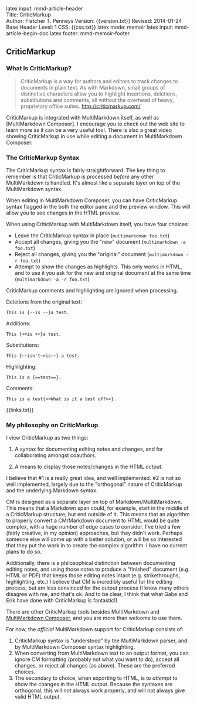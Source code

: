 latex input:	mmd-article-header  
Title:	CriticMarkup  
Author:	Fletcher T. Penneys
Version:	{{version.txt}}
Revised:	2014-01-24 
Base Header Level:	1
CSS:	{{css.txt}}
latex mode:	memoir
latex input:	mmd-article-begin-doc
latex footer:	mmd-memoir-footer

## CriticMarkup ##

### What Is CriticMarkup? ###

> CriticMarkup is a way for authors and editors to track changes to documents in plain text. As with Markdown, small groups of distinctive characters allow you to highlight insertions, deletions, substitutions and comments, all without the overhead of heavy, proprietary office suites. <http://criticmarkup.com/>

CriticMarkup is integrated with MultiMarkdown itself, as well as [MultiMarkdown Composer].  I encourage you to check out the web site to learn more as it can be a very useful tool.  There is also a great video showing CriticMarkup in use while editing a document in MultiMarkdown Composer.

### The CriticMarkup Syntax ###

The CriticMarkup syntax is fairly straightforward.  The key thing to remember is that CriticMarkup is processed *before* any other MultiMarkdown is handled.  It's almost like a separate layer on top of the MultiMarkdown syntax.

When editing in MultiMarkdown Composer, you can have CriticMarkup syntax flagged in the both the editor pane and the preview window.  This will allow you to see changes in the HTML preview.

When using CriticMarkup with MultiMarkdown itself, you have four choices:

* Leave the CriticMarkup syntax in place (`multimarkdown foo.txt`)
* Accept all changes, giving you the "new" document (`multimarkdown -a foo.txt`)
* Reject all changes, giving you the "original" document (`multimarkdown -r foo.txt`)
* Attempt to show the changes as highlights.  This only works in HTML, and to use it you ask for the new and original document at the same time (`multimarkdown -a -r foo.txt`)

CriticMarkup comments and highlighting are ignored when processing.

Deletions from the original text:

	This is {--is --}a test.

Additions:

	This {++is ++}a test.

Substitutions:

	This {~~isn't~>is~~} a test.

Highlighting:

	This is a {==test==}.

Comments:

	This is a test{>>What is it a test of?<<}.

{{links.txt}}


### My philosophy on CriticMarkup

I view CriticMarkup as two things:

1. A syntax for documenting editing notes and changes, and for collaborating amongst coauthors.

2. A means to display those notes/changes in the HTML output.

I believe that #1 is a really great idea, and well implemented.  #2 is not so well implemented, largely due to the "orthogonal" nature of CriticMarkup and the underlying Markdown syntax.

CM is designed as a separate layer on top of Markdown/MultiMarkdown.  This means that a Markdown span could, for example, start in the middle of a CriticMarkup structure, but end outside of it.  This means that an algorithm to properly convert a CM/Markdown document to HTML would be quite complex, with a huge number of edge cases to consider.  I've tried a few (fairly creative, in my opinion) approaches, but they didn't work.  Perhaps someone else will come up with a better solution, or will be so interested that they put the work in to create the complex algorithm.  I have no current plans to do so.

Additionally, there is a philosophical distinction between documenting editing notes, and using those notes to produce a "finished" document (e.g. HTML or PDF) that keeps those editing notes intact (e.g. strikethroughs, highlighting, etc.)  I believe that CM is incredibly useful for the editing process, but am less convinced for the output process (I know many others disagree with me, and that's ok.  And to be clear, I think that what Gabe and Erik have done with CriticMarkup is fantastic!)

There are other CriticMarkup tools besides MultiMarkdown and [MultiMarkdown Composer](http://multimarkdown.com/), and you are more than welcome to use them.

For now, the *official* MultiMarkdown support for CriticMarkup consists of:

1. CriticMarkup syntax is "understood" by the MultiMarkdown parser, and by MultiMarkdown Composer syntax highlighting.
2. When converting from MultiMarkdown text to an output format, you can ignore CM formatting (probably not what you want to do), accept all changes, or reject all changes (as above).  These are the preferred choices.
3. The secondary to choice, when exporting to HTML, is to *attempt* to show the changes in the HTML output.  Because the syntaxes are orthogonal, this will not always work properly, and will not always give valid HTML output. 
